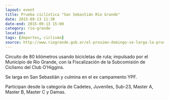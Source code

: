 ```yaml
---
layout: event 
title: Prueba ciclística "San Sebastián Río Grande"
date: 2015-09-13 11:30
date-end: 2015-09-13 15:00
category: rio-grande
location:
tags: [deportes, ciclismo]
source: http://www.riogrande.gob.ar/el-proximo-domingo-se-larga-la-prueba-ciclistica-san-sebastian-rio-grande/
---
```


Circuito de 80 kilómetros usando bicicletas de ruta; impulsado por el Municipio de Río Grande, con la Fiscalización de la Subcomisión de Ciclismo del Club O’Higgins.

Se larga en San Sebastián y culmina en el ex campamento YPF.

Participan desde la categoría de Cadetes, Juveniles, Sub-23, Master A, Master B, Master C y Damas.
